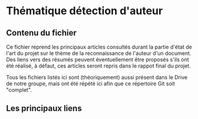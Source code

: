 # Thématique détection d'auteur

## Contenu du fichier
Ce fichier reprend les principaux articles consultés durant la partie d'état de l'art du projet sur le thème de la reconnaissance de l'auteur d'un document. Des liens vers des résumés peuvent éventuellement être proposés s'ils ont été réalisé, à défaut, ces articles seront repris dans le rappot final du projet.

Tous les fichiers listés ici sont (théoriquement) aussi présent dans le Drive de notre groupe, mais ont été répété ici afin que ce répertoire Git soit "complet".

## Les principaux liens

